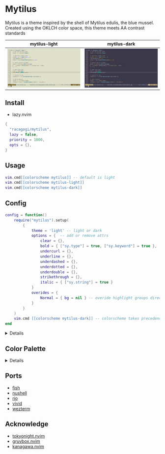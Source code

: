 # Mytilus

Mytilus is a theme inspired by the shell of Mytilus edulis, the blue mussel.
Created using the OKLCH color space,
this theme meets AA contrast standards

|mytilus-light|mytilus-dark|
|---|---|
|![mytilus-light](./asset/mytilus-light.png)|![mytilus-dark](./asset/mytilus-dark.png)|

## Install
		
- lazy.nvim

```lua
{
  "racagogi/mytilus",
  lazy = false,
  priority = 1000,
  opts = {},
}
```
## Usage
		
```lua
vim.cmd[[colorscheme mytilus]] -- default is light
vim.cmd[[colorscheme mytilus-light]]
vim.cmd[[colorscheme mytilus-dark]]
```

## Config	
			
```lua
config = function()
	require("mytilus").setup(
		{
			theme = 'light' -- light or dark
			options = {  -- add or remove attrs
				clear = {},
				bold = { ["sy.type"] = true, ["sy.keyword"] = true },
				undercurl = {},
				underline = {},
				underdashed = {},
				underdotted = {},
				underdouble = {},
				strikethrough = {},
				italic = { ["sy.string"] = true }
			}
			overides = { 
				Normal = { bg = nil } -- overide highlight groups directly
			}
		}
	)
	vim.cmd [[colorscheme mytilus-dark]] -- colorscheme takes precedence over theme
end
```
<details>

## light colors

| | hex | rgb | OKlab |
|---|---|---|
| d0_black | #39363F | [0.222, 0.213, 0.247] | [0.34, 0.007, -0.013] | [0.34, 0.015, 297.5] |
| d0_white | #383930 | [0.219, 0.223, 0.188] | [0.34, -0.006, 0.014] | [0.34, 0.015, 112.5] |
| d1_black | #403E47 | [0.253, 0.244, 0.278] | [0.37, 0.007, -0.013] | [0.37, 0.015, 297.5] |
| d1_white | #404138 | [0.249, 0.254, 0.218] | [0.37, -0.006, 0.014] | [0.37, 0.015, 112.5] |
| d2_black | #48464F | [0.284, 0.275, 0.31] | [0.4, 0.007, -0.013] | [0.4, 0.015, 297.5] |
| d2_white | #48493F | [0.281, 0.285, 0.249] | [0.4, -0.006, 0.014] | [0.4, 0.015, 112.5] |
| d3_black | #504E57 | [0.316, 0.307, 0.342] | [0.43, 0.007, -0.013] | [0.43, 0.015, 297.5] |
| d3_white | #505147 | [0.312, 0.317, 0.28] | [0.43, -0.006, 0.014] | [0.43, 0.015, 112.5] |
| d1_red | #5A3336 | [0.351, 0.2, 0.213] | [0.37, 0.054, 0.014] | [0.37, 0.056, 14.327] |
| d1_orange | #5A3619 | [0.354, 0.211, 0.097] | [0.37, 0.037, 0.056] | [0.37, 0.067, 56.904] |
| d1_yellow | #4C3F03 | [0.3, 0.245, 0.011] | [0.37, -0.006, 0.074] | [0.37, 0.074, 94.444] |
| d1_chartreuse | #32471A | [0.196, 0.28, 0.103] | [0.37, -0.048, 0.056] | [0.37, 0.074, 130.556] |
| d1_green | #0F4B39 | [0.06, 0.294, 0.223] | [0.37, -0.066, 0.014] | [0.37, 0.067, 168.096] |
| d1_cyan | #124850 | [0.07, 0.281, 0.315] | [0.37, -0.048, -0.029] | [0.37, 0.056, 210.673] |
| d1_blue | #334059 | [0.199, 0.25, 0.347] | [0.37, -0.006, -0.046] | [0.37, 0.046, 262.909] |
| d1_purple | #4B374E | [0.296, 0.218, 0.307] | [0.37, 0.037, -0.029] | [0.37, 0.046, 322.091] |
| d3_red | #6F4046 | [0.436, 0.251, 0.274] | [0.43, 0.064, 0.014] | [0.43, 0.066, 12.17] |
| d3_orange | #704423 | [0.439, 0.265, 0.136] | [0.43, 0.044, 0.063] | [0.43, 0.077, 55.369] |
| d3_yellow | #5F4E09 | [0.373, 0.307, 0.034] | [0.43, -0.006, 0.084] | [0.43, 0.084, 93.916] |
| d3_chartreuse | #3F5925 | [0.247, 0.349, 0.144] | [0.43, -0.055, 0.063] | [0.43, 0.084, 131.084] |
| d3_green | #155D49 | [0.083, 0.365, 0.286] | [0.43, -0.076, 0.014] | [0.43, 0.077, 169.631] |
| d3_cyan | #185965 | [0.095, 0.349, 0.397] | [0.43, -0.055, -0.036] | [0.43, 0.066, 212.83] |
| d3_blue | #404F6F | [0.251, 0.312, 0.436] | [0.43, -0.006, -0.056] | [0.43, 0.056, 264.162] |
| d3_purple | #5E4663 | [0.369, 0.273, 0.387] | [0.43, 0.044, -0.036] | [0.43, 0.056, 320.838] |
| v0_black | #F6F3FE | [0.965, 0.954, 0.997] | [0.97, 0.007, -0.013] | [0.97, 0.015, 297.5] |
| v0_white | #F5F6EB | [0.961, 0.966, 0.921] | [0.97, -0.006, 0.014] | [0.97, 0.015, 112.5] |
| v1_black | #E9E6F1 | [0.912, 0.902, 0.945] | [0.93, 0.007, -0.013] | [0.93, 0.015, 297.5] |
| v1_white | #E8E9DE | [0.908, 0.914, 0.87] | [0.93, -0.006, 0.014] | [0.93, 0.015, 112.5] |
| v2_black | #DCD9E4 | [0.861, 0.85, 0.893] | [0.89, 0.007, -0.013] | [0.89, 0.015, 297.5] |
| v2_white | #DBDCD1 | [0.857, 0.862, 0.819] | [0.89, -0.006, 0.014] | [0.89, 0.015, 112.5] |
| v3_black | #CFCCD7 | [0.81, 0.799, 0.841] | [0.85, 0.007, -0.013] | [0.85, 0.015, 297.5] |
| v3_white | #CECFC4 | [0.806, 0.811, 0.768] | [0.85, -0.006, 0.014] | [0.85, 0.015, 112.5] |
| v2_red | #FECCCF | [0.995, 0.801, 0.813] | [0.89, 0.054, 0.014] | [0.89, 0.056, 14.327] |
| v2_orange | #FED0B0 | [0.996, 0.817, 0.69] | [0.89, 0.037, 0.056] | [0.89, 0.067, 56.904] |
| v2_yellow | #EADBA3 | [0.919, 0.858, 0.639] | [0.89, -0.006, 0.074] | [0.89, 0.074, 94.444] |
| v2_chartreuse | #CAE5B2 | [0.793, 0.899, 0.698] | [0.89, -0.048, 0.056] | [0.89, 0.074, 130.556] |
| v2_green | #B0EAD2 | [0.689, 0.916, 0.825] | [0.89, -0.066, 0.014] | [0.89, 0.067, 168.096] |
| v2_cyan | #B0E5F0 | [0.692, 0.9, 0.94] | [0.89, -0.048, -0.029] | [0.89, 0.056, 210.673] |
| v2_blue | #CBDBFA | [0.795, 0.86, 0.982] | [0.89, -0.006, -0.046] | [0.89, 0.046, 262.909] |
| v2_purple | #EAD1ED | [0.917, 0.82, 0.931] | [0.89, 0.037, -0.029] | [0.89, 0.046, 322.091] |


### contrast

| | v0_black | v0_white | v1_black | v1_white | v2_black | v2_white |
|---|---|---|---|---|---|---|
| d0_black | AAA | AAA | AAA | AAA | AAA | AAA |
| d0_white | AAA | AAA | AAA | AAA | AAA | AAA |
| d1_black | AAA | AAA | AAA | AAA | AAA | AAA |
| d1_white | AAA | AAA | AAA | AAA | AAA | AAA |
| d2_black | AAA | AAA | AAA | AAA | AA | AA |
| d2_white | AAA | AAA | AAA | AAA | AA | AA |
| d3_black | AAA | AAA | AA | AA | AA | AA |
| d3_white | AAA | AAA | AA | AA | AA | AA |
| d1_red | AAA | AAA | AAA | AAA | AAA | AAA |
| d1_orange | AAA | AAA | AAA | AAA | AAA | AAA |
| d1_yellow | AAA | AAA | AAA | AAA | AAA | AAA |
| d1_chartreuse | AAA | AAA | AAA | AAA | AAA | AAA |
| d1_green | AAA | AAA | AAA | AAA | AAA | AAA |
| d1_cyan | AAA | AAA | AAA | AAA | AAA | AAA |
| d1_blue | AAA | AAA | AAA | AAA | AAA | AAA |
| d1_purple | AAA | AAA | AAA | AAA | AAA | AAA |
| d3_red | AAA | AAA | AA | AA | AA | AA |
| d3_orange | AAA | AAA | AA | AA | AA | AA |
| d3_yellow | AAA | AAA | AA | AA | AA | AA |
| d3_chartreuse | AAA | AAA | AA | AA | AA | AA |
| d3_green | AAA | AAA | AA | AA | AA | AA |
| d3_cyan | AAA | AAA | AA | AA | AA | AA |
| d3_blue | AAA | AAA | AA | AA | AA | AA |
| d3_purple | AAA | AAA | AA | AA | AA | AA |


| | v3_black | v3_white | v2_red | v2_orange | v2_yellow | v2_chartreuse | v2_green | v2_cyan | v2_blue | v2_purple |
|---|---|---|---|---|---|---|---|---|---|---|
| d0_black | AAA | AAA | AAA | AAA | AAA | AAA | AAA | AAA | AAA | AAA |
| d0_white | AAA | AAA | AAA | AAA | AAA | AAA | AAA | AAA | AAA | AAA |
| d1_black | AA | AA | AAA | AAA | AAA | AAA | AAA | AAA | AAA | AAA |
| d1_white | AA | AA | AAA | AAA | AAA | AAA | AAA | AAA | AAA | AAA |
| d2_black | AA | AA | AA | AA | AA | AA | AA | AA | AA | AA |
| d2_white | AA | AA | AA | AA | AA | AA | AA | AA | AA | AA |
| d3_black | AA | AA | AA | AA | AA | AA | AA | AA | AA | AA |
| d3_white | AA | AA | AA | AA | AA | AA | AA | AA | AA | AA |
| d1_red | AA | AA | AAA | AAA | AAA | AAA | AAA | AAA | AAA | AAA |
| d1_orange | AA | AA | AAA | AAA | AAA | AAA | AAA | AAA | AAA | AAA |
| d1_yellow | AA | AA | AAA | AAA | AAA | AAA | AAA | AAA | AAA | AAA |
| d1_chartreuse | AA | AA | AAA | AAA | AAA | AAA | AAA | AAA | AAA | AAA |
| d1_green | AA | AA | AAA | AAA | AAA | AAA | AAA | AAA | AAA | AAA |
| d1_cyan | AA | AA | AAA | AAA | AAA | AAA | AAA | AAA | AAA | AAA |
| d1_blue | AA | AA | AAA | AAA | AAA | AAA | AAA | AAA | AAA | AAA |
| d1_purple | AA | AA | AAA | AAA | AAA | AAA | AAA | AAA | AAA | AAA |
| d3_red | AA | AA | AA | AA | AA | AA | AA | AA | AA | AA |
| d3_orange | AA | AA | AA | AA | AA | AA | AA | AA | AA | AA |
| d3_yellow | AA | AA | AA | AA | AA | AA | AA | AA | AA | AA |
| d3_chartreuse | AA | AA | AA | AA | AA | AA | AA | AA | AA | AA |
| d3_green | AA | AA | AA | AA | AA | AA | AA | AA | AA | AA |
| d3_cyan | AA | AA | AA | AA | AA | AA | AA | AA | AA | AA |
| d3_blue | AA | AA | AA | AA | AA | AA | AA | AA | AA | AA |
| d3_purple | AA | AA | AA | AA | AA | AA | AA | AA | AA | AA |


## dark colors

| | hex | rgb | OKlab |
|---|---|---|
| d0_black | #E5E3EE | [0.9, 0.889, 0.931] | [0.92, 0.007, -0.013] | [0.92, 0.015, 297.5] |
| d0_white | #E4E6DB | [0.896, 0.901, 0.857] | [0.92, -0.006, 0.014] | [0.92, 0.015, 112.5] |
| d1_black | #DCD9E4 | [0.861, 0.85, 0.893] | [0.89, 0.007, -0.013] | [0.89, 0.015, 297.5] |
| d1_white | #DBDCD1 | [0.857, 0.862, 0.819] | [0.89, -0.006, 0.014] | [0.89, 0.015, 112.5] |
| d2_black | #D2CFDA | [0.823, 0.812, 0.854] | [0.86, 0.007, -0.013] | [0.86, 0.015, 297.5] |
| d2_white | #D1D2C7 | [0.819, 0.824, 0.781] | [0.86, -0.006, 0.014] | [0.86, 0.015, 112.5] |
| d3_black | #C8C5D0 | [0.785, 0.774, 0.816] | [0.83, 0.007, -0.013] | [0.83, 0.015, 297.5] |
| d3_white | #C7C8BD | [0.781, 0.786, 0.743] | [0.83, -0.006, 0.014] | [0.83, 0.015, 112.5] |
| d1_red | #FECCCF | [0.995, 0.801, 0.813] | [0.89, 0.054, 0.014] | [0.89, 0.056, 14.327] |
| d1_orange | #FED0B0 | [0.996, 0.817, 0.69] | [0.89, 0.037, 0.056] | [0.89, 0.067, 56.904] |
| d1_yellow | #EADBA3 | [0.919, 0.858, 0.639] | [0.89, -0.006, 0.074] | [0.89, 0.074, 94.444] |
| d1_chartreuse | #CAE5B2 | [0.793, 0.899, 0.698] | [0.89, -0.048, 0.056] | [0.89, 0.074, 130.556] |
| d1_green | #B0EAD2 | [0.689, 0.916, 0.825] | [0.89, -0.066, 0.014] | [0.89, 0.067, 168.096] |
| d1_cyan | #B0E5F0 | [0.692, 0.9, 0.94] | [0.89, -0.048, -0.029] | [0.89, 0.056, 210.673] |
| d1_blue | #CBDBFA | [0.795, 0.86, 0.982] | [0.89, -0.006, -0.046] | [0.89, 0.046, 262.909] |
| d1_purple | #EAD1ED | [0.917, 0.82, 0.931] | [0.89, 0.037, -0.029] | [0.89, 0.046, 322.091] |
| d3_red | #EFB6BC | [0.936, 0.715, 0.736] | [0.83, 0.064, 0.014] | [0.83, 0.066, 12.17] |
| d3_orange | #EFBB97 | [0.938, 0.732, 0.594] | [0.83, 0.044, 0.063] | [0.83, 0.077, 55.369] |
| d3_yellow | #D9C788 | [0.852, 0.78, 0.532] | [0.83, -0.006, 0.084] | [0.83, 0.084, 93.916] |
| d3_chartreuse | #B4D39A | [0.707, 0.828, 0.603] | [0.83, -0.055, 0.063] | [0.83, 0.084, 131.084] |
| d3_green | #94D8BF | [0.581, 0.847, 0.75] | [0.83, -0.076, 0.014] | [0.83, 0.077, 169.631] |
| d3_cyan | #95D3E1 | [0.585, 0.828, 0.881] | [0.83, -0.055, -0.036] | [0.83, 0.066, 212.83] |
| d3_blue | #B5C8ED | [0.71, 0.783, 0.929] | [0.83, -0.006, -0.056] | [0.83, 0.056, 264.162] |
| d3_purple | #D9BCDE | [0.85, 0.737, 0.871] | [0.83, 0.044, -0.036] | [0.83, 0.056, 320.838] |
| v0_black | #2C2A32 | [0.173, 0.164, 0.196] | [0.29, 0.007, -0.013] | [0.29, 0.015, 297.5] |
| v0_white | #2B2C24 | [0.17, 0.173, 0.14] | [0.29, -0.006, 0.014] | [0.29, 0.015, 112.5] |
| v1_black | #36343C | [0.212, 0.203, 0.236] | [0.33, 0.007, -0.013] | [0.33, 0.015, 297.5] |
| v1_white | #35362E | [0.209, 0.213, 0.178] | [0.33, -0.006, 0.014] | [0.33, 0.015, 112.5] |
| v2_black | #403E47 | [0.253, 0.244, 0.278] | [0.37, 0.007, -0.013] | [0.37, 0.015, 297.5] |
| v2_white | #404138 | [0.249, 0.254, 0.218] | [0.37, -0.006, 0.014] | [0.37, 0.015, 112.5] |
| v3_black | #4B4952 | [0.294, 0.285, 0.32] | [0.41, 0.007, -0.013] | [0.41, 0.015, 297.5] |
| v3_white | #4A4B42 | [0.291, 0.295, 0.259] | [0.41, -0.006, 0.014] | [0.41, 0.015, 112.5] |
| v2_red | #5A3336 | [0.351, 0.2, 0.213] | [0.37, 0.054, 0.014] | [0.37, 0.056, 14.327] |
| v2_orange | #5A3619 | [0.354, 0.211, 0.097] | [0.37, 0.037, 0.056] | [0.37, 0.067, 56.904] |
| v2_yellow | #4C3F03 | [0.3, 0.245, 0.011] | [0.37, -0.006, 0.074] | [0.37, 0.074, 94.444] |
| v2_chartreuse | #32471A | [0.196, 0.28, 0.103] | [0.37, -0.048, 0.056] | [0.37, 0.074, 130.556] |
| v2_green | #0F4B39 | [0.06, 0.294, 0.223] | [0.37, -0.066, 0.014] | [0.37, 0.067, 168.096] |
| v2_cyan | #124850 | [0.07, 0.281, 0.315] | [0.37, -0.048, -0.029] | [0.37, 0.056, 210.673] |
| v2_blue | #334059 | [0.199, 0.25, 0.347] | [0.37, -0.006, -0.046] | [0.37, 0.046, 262.909] |
| v2_purple | #4B374E | [0.296, 0.218, 0.307] | [0.37, 0.037, -0.029] | [0.37, 0.046, 322.091] |


### contrast

| | v0_black | v0_white | v1_black | v1_white | v2_black | v2_white |
|---|---|---|---|---|---|---|
| d0_black | AAA | AAA | AAA | AAA | AAA | AAA |
| d0_white | AAA | AAA | AAA | AAA | AAA | AAA |
| d1_black | AAA | AAA | AAA | AAA | AAA | AAA |
| d1_white | AAA | AAA | AAA | AAA | AAA | AAA |
| d2_black | AAA | AAA | AAA | AAA | AA | AA |
| d2_white | AAA | AAA | AAA | AAA | AA | AA |
| d3_black | AAA | AAA | AAA | AAA | AA | AA |
| d3_white | AAA | AAA | AAA | AAA | AA | AA |
| d1_red | AAA | AAA | AAA | AAA | AAA | AAA |
| d1_orange | AAA | AAA | AAA | AAA | AAA | AAA |
| d1_yellow | AAA | AAA | AAA | AAA | AAA | AAA |
| d1_chartreuse | AAA | AAA | AAA | AAA | AAA | AAA |
| d1_green | AAA | AAA | AAA | AAA | AAA | AAA |
| d1_cyan | AAA | AAA | AAA | AAA | AAA | AAA |
| d1_blue | AAA | AAA | AAA | AAA | AAA | AAA |
| d1_purple | AAA | AAA | AAA | AAA | AAA | AAA |
| d3_red | AAA | AAA | AAA | AAA | AA | AA |
| d3_orange | AAA | AAA | AAA | AAA | AA | AA |
| d3_yellow | AAA | AAA | AAA | AAA | AA | AA |
| d3_chartreuse | AAA | AAA | AAA | AAA | AA | AA |
| d3_green | AAA | AAA | AAA | AAA | AA | AA |
| d3_cyan | AAA | AAA | AAA | AAA | AA | AA |
| d3_blue | AAA | AAA | AAA | AAA | AA | AA |
| d3_purple | AAA | AAA | AAA | AAA | AA | AA |


| | v3_black | v3_white | v2_red | v2_orange | v2_yellow | v2_chartreuse | v2_green | v2_cyan | v2_blue | v2_purple |
|---|---|---|---|---|---|---|---|---|---|---|
| d0_black | AA | AA | AAA | AAA | AAA | AAA | AAA | AAA | AAA | AAA |
| d0_white | AAA | AA | AAA | AAA | AAA | AAA | AAA | AAA | AAA | AAA |
| d1_black | AA | AA | AAA | AAA | AAA | AAA | AAA | AAA | AAA | AAA |
| d1_white | AA | AA | AAA | AAA | AAA | AAA | AAA | AAA | AAA | AAA |
| d2_black | AA | AA | AA | AA | AA | AA | AA | AA | AA | AA |
| d2_white | AA | AA | AAA | AA | AA | AA | AA | AA | AA | AA |
| d3_black | AA | AA | AA | AA | AA | AA | AA | AA | AA | AA |
| d3_white | AA | AA | AA | AA | AA | AA | AA | AA | AA | AA |
| d1_red | AA | AA | AAA | AAA | AAA | AAA | AAA | AAA | AAA | AAA |
| d1_orange | AA | AA | AAA | AAA | AAA | AAA | AAA | AAA | AAA | AAA |
| d1_yellow | AA | AA | AAA | AAA | AAA | AAA | AAA | AAA | AAA | AAA |
| d1_chartreuse | AA | AA | AAA | AAA | AAA | AAA | AAA | AAA | AAA | AAA |
| d1_green | AA | AA | AAA | AAA | AAA | AAA | AAA | AAA | AAA | AAA |
| d1_cyan | AA | AA | AAA | AAA | AAA | AAA | AAA | AAA | AAA | AAA |
| d1_blue | AA | AA | AAA | AAA | AAA | AAA | AAA | AAA | AAA | AAA |
| d1_purple | AA | AA | AAA | AAA | AAA | AAA | AAA | AAA | AAA | AAA |
| d3_red | AA | AA | AA | AA | AA | AA | AA | AA | AA | AA |
| d3_orange | AA | AA | AA | AA | AA | AA | AA | AA | AA | AA |
| d3_yellow | AA | AA | AA | AA | AA | AA | AA | AA | AA | AA |
| d3_chartreuse | AA | AA | AA | AA | AA | AA | AA | AA | AA | AA |
| d3_green | AA | AA | AA | AA | AA | AA | AA | AA | AA | AA |
| d3_cyan | AA | AA | AA | AA | AA | AA | AA | AA | AA | AA |
| d3_blue | AA | AA | AA | AA | AA | AA | AA | AA | AA | AA |
| d3_purple | AA | AA | AA | AA | AA | AA | AA | AA | AA | AA |



</details>

## Color Palette

<details>

```lua
---@class Palette
---@field tc TerminalColor
---@field di Diagnostic
---@field fg Foreground
---@field bg Background
---@field sy Syntax
---@field df Diff
---@field rb Rainbow
---@field at Attr
---@field ui UI

---@class TerminalColor
---@field black         Color
---@field red           Color
---@field orange        Color
---@field yellow        Color
---@field green         Color
---@field mint          Color
---@field cyan          Color
---@field blue          Color
---@field magenta       Color
---@field white         Color
---@field bright_black  Color
---@field bright_white  Color

---@class Diagnostic
---@field error         Color
---@field warn          Color
---@field ok            Color
---@field info          Color
---@field hint          Color

---@class Rainbow
---@field rb1           Color
---@field rb2           Color
---@field rb3           Color
---@field rb4           Color
---@field rb5           Color
---@field rb6           Color
---@field rb7           Color

---@class Diff
---@field delete        Color
---@field add           Color
---@field change        Color
---@field difftext      Color

---@class Attr
---@field clear         Color
---@field bold          Color
---@field strikethrough Color
---@field underline     Color
---@field undercurl     Color
---@field underdouble   Color
---@field underdotted   Color
---@field underdashed   Color
---@field italic        Color

---@class Foreground
---@field strong        Color
---@field text          Color
---@field comment       Color

---@class Background
---@field float         Color
---@field plain	        Color
---@field visual        Color

---@class UI
---@field important  Color
---@field warning    Color
---@field info       Color
---@field hint       Color
---@field select     Color
---@field note       Color
---@field doc        Color
---@field sign       Color
---@field cursorline Color
---@field bar        Bar
---@field board      Board
---@field border     Color
---@field inactive   Color
---@field cursor     Color
---@field dir        Color
---@field fold       Color
---@field nontext    Color
---@field candidate  Color
---@field pmenu      Color
---@field pselect    Color

---@class Bar
---@field active     Color
---@field inactive   Color

---@class Board
---@field light      Color
---@field dark       Color

---@class Syntax
---@field keyword    Color
---@field constant   Color
---@field type       Color
---@field macro      Color
---@field functions  Color
---@field statement  Color
---@field modifier   Color
---@field operator   Color
---@field string     Color
---@field symbol     Color
---@field struct     Color
---@field member     Color
---@field parameter  Color
---@field variable   Color
---@field construct  Color
---@field special    Color
```
</details>
	
## Ports

- [fish](./themes/fish)
- [nushell](./themes/nu)
- [rio](./themes/rio)
- [vivid](./themes/vivid)
- [wezterm](./themes/wezterm)

## Acknowledge

- [tokyonight.nvim](https://github.com/folke/tokyonight.nvim)
- [gruvbox.nvim](https://github.com/ellisonleao/gruvbox.nvim)
- [kanagawa.nvim](https://github.com/rebelot/kanagawa.nvim)
